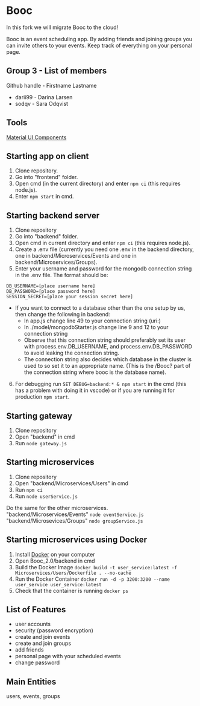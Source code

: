 # Booc
In this fork we will migrate Booc to the cloud!  

Booc is an event scheduling app. 
By adding friends and joining groups you can invite others to your events. Keep track of everything on your personal page.


Group 3 - List of members
---------
Github handle - Firstname Lastname

* darii99 - Darina Larsen
* sodqv - Sara Odqvist



Tools
----------
[Material UI Components](https://mui.com/material-ui/all-components)


Starting app on client
---------
1. Clone repository.
2. Go into "frontend" folder.
3. Open cmd (in the current directory) and enter ```npm ci``` (this requires node.js).
4. Enter ```npm start``` in cmd.

Starting backend server
---------
1. Clone repository
2. Go into "backend" folder.
3. Open cmd in current directory and enter ```npm ci``` (this requires node.js).
4. Create a .env file (currently you need one .env in the backend directory, one in backend/Microservices/Events and one in backend/Microservices/Groups).
5. Enter your username and password for the mongodb connection string in the .env file. The format should be:
```
DB_USERNAME=[place username here]  
DB_PASSWORD=[place password here] 
SESSION_SECRET=[place your session secret here]
```

- If you want to connect to a database other than the one setup by us, then change the following in backend:  
    - In app.js change line 49 to your connection string  (uri:)  
    - In ./model/mongodbStarter.js change line 9 and 12 to your connection string  
    - Observe that this connection string should preferably set its user with process.env.DB_USERNAME, and process.env.DB_PASSWORD to avoid leaking the connection string.  
    - The connection string also decides which database in the cluster is used to so set it to an appropriate name. (This is the /Booc? part of the connection string where booc is the database name).  

6. For debugging run ```SET DEBUG=backend:* & npm start``` in the cmd (this has a problem with doing it in vscode) or if you are running it for production ```npm start```.
   

Starting gateway
---------
1. Clone repository
2. Open "backend" in cmd
4. Run ```node gateway.js```


Starting microservices
---------
1. Clone repository
2. Open "backend/Microservices/Users" in cmd
3. Run ```npm ci```
4. Run ```node userService.js```


Do the same for the other microservices.    
"backend/Microservices/Events" ```node eventService.js```  
"backend/Microsevices/Groups" ```node groupService.js```  

Starting microservices using Docker
---------
1. Install [Docker](https://www.docker.com) on your computer 
2. Open Booc_2.0/backend in cmd
3. Build the Docker Image ```docker build -t user_service:latest -f Microservices/Users/Dockerfile . --no-cache```
4. Run the Docker Container ```docker run -d -p 3200:3200 --name user_service user_service:latest```
5. Check that the container is running ```docker ps```


List of Features
----------
- user accounts
- security (password encryption)
- create and join events
- create and join groups
- add friends
- personal page with your scheduled events
- change password

Main Entities
----------
users, events, groups

